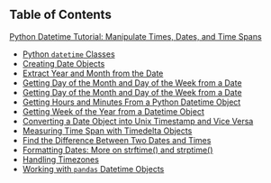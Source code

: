 
## Table of Contents

[Python Datetime Tutorial: Manipulate Times, Dates, and Time Spans](http://localhost:1313/library/tutorials/docs/python/beginer/date-and-time/python-datetime-tutorial/#python-datetime-tutorial-manipulate-times-dates-and-time-spans)

-   [Python  `datetime`  Classes](http://localhost:1313/library/tutorials/docs/python/beginer/date-and-time/python-datetime-tutorial/#python-datetime-classes)
-   [Creating Date Objects](http://localhost:1313/library/tutorials/docs/python/beginer/date-and-time/python-datetime-tutorial/#creating-date-objects)
-   [Extract Year and Month from the Date](http://localhost:1313/library/tutorials/docs/python/beginer/date-and-time/python-datetime-tutorial/#extract-year-and-month-from-the-date)
-   [Getting Day of the Month and Day of the Week from a Date](http://localhost:1313/library/tutorials/docs/python/beginer/date-and-time/python-datetime-tutorial/#getting-day-of-the-month-and-day-of-the-week-from-a-date)
-   [Getting Day of the Month and Day of the Week from a Date](http://localhost:1313/library/tutorials/docs/python/beginer/date-and-time/python-datetime-tutorial/#getting-day-of-the-month-and-day-of-the-week-from-a-date)
- [Getting Hours and Minutes From a Python Datetime Object](https://www.dataquest.io/blog/python-datetime-tutorial/#Getting-Hours-and-Minutes-From-a-Datetime-Object)
-   [](http://localhost:1313/library/tutorials/docs/python/beginer/date-and-time/python-datetime-tutorial/#getting-week-of-the-year-from-a-datetime-object-https-www-dataquest-io-blog-python-datetime-tutorial-getting-week-of-the-year-from-a-datetime-object)[Getting Week of the Year from a Datetime Object](https://www.dataquest.io/blog/python-datetime-tutorial/#Getting-Week-of-the-Year-from-a-Datetime-Object)
-   [](http://localhost:1313/library/tutorials/docs/python/beginer/date-and-time/python-datetime-tutorial/#converting-a-date-object-into-unix-timestamp-and-vice-versa-https-www-dataquest-io-blog-python-datetime-tutorial-converting-a-date-object-into-unix-timestamp-and-vice-versa)[Converting a Date Object into Unix Timestamp and Vice Versa](https://www.dataquest.io/blog/python-datetime-tutorial/#Converting-a-Date-Object-into-Unix-Timestamp-and-Vice-Versa)
-   [](http://localhost:1313/library/tutorials/docs/python/beginer/date-and-time/python-datetime-tutorial/#measuring-time-span-with-timedelta-objects-https-www-dataquest-io-blog-python-datetime-tutorial-measuring-time-span-with-timedelta-objects)[Measuring Time Span with Timedelta Objects](https://www.dataquest.io/blog/python-datetime-tutorial/#Measuring-Time-Span-with-Timedelta-Objects)
-   [](http://localhost:1313/library/tutorials/docs/python/beginer/date-and-time/python-datetime-tutorial/#find-the-difference-between-two-dates-and-times-https-www-dataquest-io-blog-python-datetime-tutorial-find-the-difference-between-two-dates-and-times)[Find the Difference Between Two Dates and Times](https://www.dataquest.io/blog/python-datetime-tutorial/#Find-the-Difference-Between-Two-Dates-and-Times)
-   [](http://localhost:1313/library/tutorials/docs/python/beginer/date-and-time/python-datetime-tutorial/#formatting-dates-more-on-strftime-and-strptime-https-www-dataquest-io-blog-python-datetime-tutorial-formatting-dates-more-on-strftime-and-strptime)[Formatting Dates: More on strftime() and strptime()](https://www.dataquest.io/blog/python-datetime-tutorial/#Formatting-Dates:-More-on-strftime()-and-strptime())
-   [](http://localhost:1313/library/tutorials/docs/python/beginer/date-and-time/python-datetime-tutorial/#handling-timezones-https-www-dataquest-io-blog-python-datetime-tutorial-handling-timezones)[Handling Timezones](https://www.dataquest.io/blog/python-datetime-tutorial/#Handling-Timezones)
-   [](http://localhost:1313/library/tutorials/docs/python/beginer/date-and-time/python-datetime-tutorial/#working-with-pandas-datetime-objects-https-www-dataquest-io-blog-python-datetime-tutorial-working-with-pandas-datetime-objects)[Working with  `pandas`  Datetime Objects](https://www.dataquest.io/blog/python-datetime-tutorial/#Working-with-pandas-Datetime-Objects)
<!--stackedit_data:
eyJoaXN0b3J5IjpbLTE3MzMyNzEwNTIsMTA1MTUxOTQ1Nyw5MD
c5MzQ5NzZdfQ==
-->